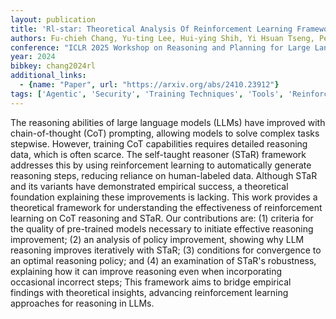 ```yaml
---
layout: publication
title: 'Rl-star: Theoretical Analysis Of Reinforcement Learning Frameworks For Self-taught Reasoner'
authors: Fu-chieh Chang, Yu-ting Lee, Hui-ying Shih, Yi Hsuan Tseng, Pei-yuan Wu
conference: "ICLR 2025 Workshop on Reasoning and Planning for Large Language Models"
year: 2024
bibkey: chang2024rl
additional_links:
  - {name: "Paper", url: "https://arxiv.org/abs/2410.23912"}
tags: ['Agentic', 'Security', 'Training Techniques', 'Tools', 'Reinforcement Learning', 'Prompting']
---
```

The reasoning abilities of large language models (LLMs) have improved with
chain-of-thought (CoT) prompting, allowing models to solve complex tasks
stepwise. However, training CoT capabilities requires detailed reasoning data,
which is often scarce. The self-taught reasoner (STaR) framework addresses this
by using reinforcement learning to automatically generate reasoning steps,
reducing reliance on human-labeled data. Although STaR and its variants have
demonstrated empirical success, a theoretical foundation explaining these
improvements is lacking. This work provides a theoretical framework for
understanding the effectiveness of reinforcement learning on CoT reasoning and
STaR. Our contributions are: (1) criteria for the quality of pre-trained models
necessary to initiate effective reasoning improvement; (2) an analysis of
policy improvement, showing why LLM reasoning improves iteratively with STaR;
(3) conditions for convergence to an optimal reasoning policy; and (4) an
examination of STaR's robustness, explaining how it can improve reasoning even
when incorporating occasional incorrect steps; This framework aims to bridge
empirical findings with theoretical insights, advancing reinforcement learning
approaches for reasoning in LLMs.
